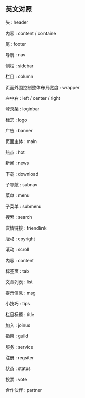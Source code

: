 ## 英文对照

头 : header

内容 : content / containe

尾 : footer

导航 : nav

侧栏 : sidebar 

栏目 : column 

页面外围控制整体布局宽度 : wrapper

左中右 : left / center / right

登录条 : loginbar

标志 : logo

广告 : banner

页面主体 : main 

热点 : hot 

新闻 : news

下载 : download

子导航 : subnav

菜单 : menu

子菜单 : submenu

搜索 : search

友情链接 : friendlink

版权 : cpyright

滚动 : scroll 

内容 : content

标签页 : tab 

文章列表 : list

提示信息 : msg

小技巧 : tips

栏目标题 : title

加入 : joinus

指南 : guild

服务 : service

注册 : regsiter

状态 : status

投票 : vote

合作伙伴 : partner